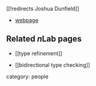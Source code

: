[[!redirects Joshua Dunfield]]
* [webpage](https://research.cs.queensu.ca/home/jana/)

## Related $n$Lab pages

* [[type refinement]]


* [[bidirectional type checking]]

category: people
